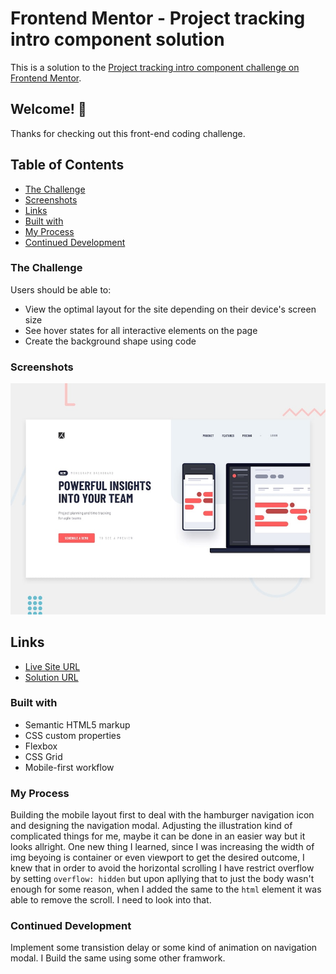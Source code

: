 # Frontend Mentor - Project tracking intro component solution

This is a solution to the [Project tracking intro component challenge on Frontend Mentor](https://www.frontendmentor.io/challenges/project-tracking-intro-component-5d289097500fcb331a67d80e).

## Welcome! 👋

Thanks for checking out this front-end coding challenge.

## Table of Contents

- [The Challenge](#the-challenge)
- [Screenshots](#screenshots)
- [Links](#links)
- [Built with](#built-with)
- [My Process](#my-process)
- [Continued Development](#continued-development)

### The Challenge

Users should be able to:

- View the optimal layout for the site depending on their device's screen size
- See hover states for all interactive elements on the page
- Create the background shape using code

### Screenshots

![alt text](design/desktop-preview.jpg)

## Links

- [Live Site URL](https://debabratabanik.github.io/project-tracking-intro-component-master/)
- [Solution URL]()

### Built with

- Semantic HTML5 markup
- CSS custom properties
- Flexbox
- CSS Grid
- Mobile-first workflow

### My Process

Building the mobile layout first to deal with the hamburger navigation icon and designing the navigation modal. 
Adjusting the illustration kind of complicated things for me, maybe it can be done in an easier way but it looks allright.
One new thing I learned, since I was increasing the width of img beyoing is container or even viewport to get the desired outcome, I knew that in order to avoid the horizontal scrolling I have restrict overflow by setting `overflow: hidden` but upon apllying that to just the body wasn't enough for some reason, when I added the same to the `html` element it was able to remove the scroll. I need to look into that.  

### Continued Development

Implement some transistion delay or some kind of animation on navigation modal. I
Build the same using some other framwork. 